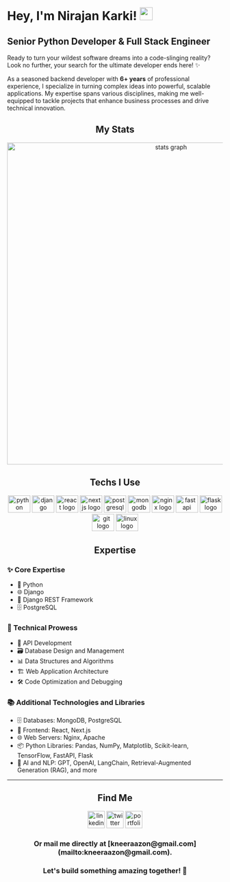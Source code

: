 # Hey, I'm Nirajan Karki! <img src="https://raw.githubusercontent.com/MartinHeinz/MartinHeinz/master/wave.gif" width="30px">

## Senior Python Developer & Full Stack Engineer  

Ready to turn your wildest software dreams into a code-slinging reality? Look no further, your search for the ultimate developer ends here! ✨  

As a seasoned backend developer with **6+ years** of professional experience, I specialize in turning complex ideas into powerful, scalable applications. My expertise spans various disciplines, making me well-equipped to tackle projects that enhance business processes and drive technical innovation.  

<h2 align="center">My Stats</h2>

<div align="center">
  <img src="http://github-profile-summary-cards.vercel.app/api/cards/profile-details?username=kneeraazon404&theme=bear" width=750  alt="stats graph"/>
</div>

<h2 align="center">Techs I Use</h2>

<div align="center">
  <img src="https://cdn.jsdelivr.net/gh/devicons/devicon/icons/python/python-original.svg" height="40" width="52" alt="python logo"  />
  <img src="https://cdn.jsdelivr.net/gh/devicons/devicon/icons/django/django-plain.svg" height="40" width="52" alt="django logo"  />
  <img src="https://cdn.jsdelivr.net/gh/devicons/devicon/icons/react/react-original.svg" height="40" width="52" alt="react logo"  />
  <img src="https://cdn.jsdelivr.net/gh/devicons/devicon/icons/nextjs/nextjs-original.svg" height="40" width="52" alt="nextjs logo"  />
  <img src="https://cdn.jsdelivr.net/gh/devicons/devicon/icons/postgresql/postgresql-original.svg" height="40" width="52" alt="postgresql logo"  />
  <img src="https://cdn.jsdelivr.net/gh/devicons/devicon/icons/mongodb/mongodb-original.svg" height="40" width="52" alt="mongodb logo"  />
  <img src="https://cdn.jsdelivr.net/gh/devicons/devicon/icons/nginx/nginx-original.svg" height="40" width="52" alt="nginx logo"  />
  <img src="https://cdn.jsdelivr.net/gh/devicons/devicon/icons/fastapi/fastapi-original.svg" height="40" width="52" alt="fastapi logo"  />
  <img src="https://cdn.jsdelivr.net/gh/devicons/devicon/icons/flask/flask-original.svg" height="40" width="52" alt="flask logo"  />
  <img src="https://cdn.jsdelivr.net/gh/devicons/devicon/icons/git/git-plain.svg" height="40" width="52" alt="git logo"  />
  <img src="https://cdn.jsdelivr.net/gh/devicons/devicon/icons/linux/linux-original.svg" height="40" width="52" alt="linux logo"  />
</div>

<h2 align="center">Expertise</h2>

### ✨ Core Expertise  
- 🐍 Python  
- 🌐 Django  
- 🚀 Django REST Framework  
- 🗄️ PostgreSQL  

### 🔧 Technical Prowess  
- 🔗 API Development  
- 🗃️ Database Design and Management  
- 📊 Data Structures and Algorithms  
- 🏗️ Web Application Architecture  
- 🛠️ Code Optimization and Debugging  

### 📚 Additional Technologies and Libraries  
- 🗄️ Databases: MongoDB, PostgreSQL  
- 🎨 Frontend: React, Next.js  
- 🌐 Web Servers: Nginx, Apache  
- 📦 Python Libraries: Pandas, NumPy, Matplotlib, Scikit-learn, TensorFlow, FastAPI, Flask  
- 🤖 AI and NLP: GPT, OpenAI, LangChain, Retrieval-Augmented Generation (RAG), and more  

---

<h2 align="center">Find Me</h2>

<div align="center">
  <a href="https://www.linkedin.com/in/kneeraazon" target="_blank" rel="noopener noreferrer"> <img src="https://img.shields.io/static/v1?message=LinkedIn&logo=linkedin&label=&color=0A66C2&logoColor=white&labelColor=&style=for-the-badge" height="40" alt="linkedin logo"  /></a>
  <a href="https://www.x.com/kneeraazon" target="_blank" rel="noopener noreferrer"> <img src="https://img.shields.io/static/v1?message=Twitter&logo=twitter&label=&color=1DA1F2&logoColor=white&labelColor=&style=for-the-badge" height="40" alt="twitter logo"  /></a>
  <a href="http://kneeraazon.com" target="_blank" rel="noopener noreferrer"> <img src="https://img.shields.io/static/v1?message=Portfolio&logo=portfolio&label=&color=000000&logoColor=white&labelColor=&style=for-the-badge" height="40" alt="portfolio logo"  /></a>
</div>

<h3 align="center">Or mail me directly at [kneeraazon@gmail.com](mailto:kneeraazon@gmail.com).</h3>

<h3 align="center">Let's build something amazing together! 🚀</h3>
